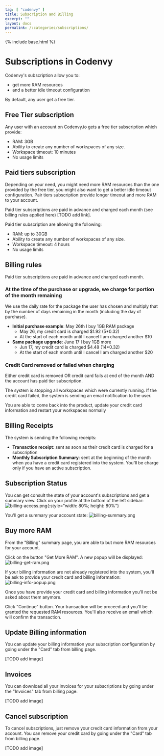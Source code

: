 ```yaml
---
tag: [ "codenvy" ]
title: Subscription and Billing
excerpt: ""
layout: docs
permalink: /:categories/subscriptions/
---
```

{% include base.html %}

# Subscriptions in Codenvy

Codenvy's subscription allow you to:
- get more RAM resources
- and a better idle timeout configuration

By default, any user get a free tier.

## Free Tier subscription

Any user with an account on Codenvy.io gets a free tier subscription which provide:
- RAM: 3GB
- Ability to create any number of workspaces of any size.
- Workspace timeout: 10 minutes
- No usage limits

## Paid tiers subscription

Depending on your need, you might need more RAM resources than the one provided by the free tier, you might also want to get a better idle timeout configuration. Pair tiers subscription provide longer timeout and more RAM to your account.

Paid tier subscriptions are paid in advance and charged each month (see billing rules applied here) [TODO add link].

Paid tier subscription are allowing the following:
- RAM: up to 30GB
- Ability to create any number of workspaces of any size.
- Workspace timeout: 4 hours
- No usage limits

## Billing rules

Paid tier subscriptions are paid in advance and charged each month.

### At the time of the purchase or upgrade, we charge for portion of the month remaining
We use the daily rate for the package the user has chosen and multiply that by the number of days remaining in the month (including the day of purchase).
- **Initial purchase example**: May 26th I buy 1GB RAM package
  - May 26, my credit card is charged $1.92 (5*0.32)
  - At the start of each month until I cancel I am charged another $10
- **Same package upgrade**: June 17 I buy 1GB more
  - Jun 17, my credit card is charged $4.48 (14*0.32)
  - At the start of each month until I cancel I am charged another $20

### Credit Card removed or failed when charging
Either credit card is removed OR credit card fails at end of the month AND the account has paid tier subscription.

The system is stopping all workspaces which were currently running. If the credit card failed, the system is sending an email notification to the user.  

You are able to come back into the product, update your credit card information and restart your workspaces normally

## Billing Receipts

The system is sending the following receipts:
- **Transaction receipt**: sent as soon as their credit card is charged for a subscription
- **Monthly Subscription Summary**: sent at the beginning of the month when you have a credit card registered into the system. You'll be charge only if you have an active subscription.


## Subscription Status

You can get consult the state of your account's subscriptions and get a summary view.
Click on your profile at the bottom of the left sidebar:
![billing-access.png]({{base}}/docs/assets/imgs/codenvy/billing-access.png){:style="width: 80%; height: 80%"}

You'll get a summary your account state:
![billing-summary.png]({{base}}/docs/assets/imgs/codenvy/billing-summary.png)

## Buy more RAM

From the "Billing" summary page, you are able to but more RAM resources for your account.

Click on the button "Get More RAM". A new popup will be displayed:
![billing-get-ram.png]({{base}}/docs/assets/imgs/codenvy/billing-get-ram.png)

If your billing information are not already registered into the system, you'll be ask to provide your credit card and billing information:
![billing-info-popup.png]({{base}}/docs/assets/imgs/codenvy/billing-info-popup.png)

Once you have provide your credit card and billing information you'll not be asked about them anymore.

Click "Continue" button. Your transaction will be proceed and you'll be granted the requested RAM resources.
You'll also receive an email which will confirm the transaction.

## Update Billing information
You can update your billing information your subscription configuration by going under the "Card" tab from billing page.

[TODO add image]

## Invoices

You can download all your invoices for your subscriptions by going under the "Invoices" tab from billing page.

[TODO add image]

## Cancel subscription

To cancel subscriptions, just remove your credit card information from your account.
You can remove your credit card by going under the "Card" tab from billing page.

[TODO add image]
